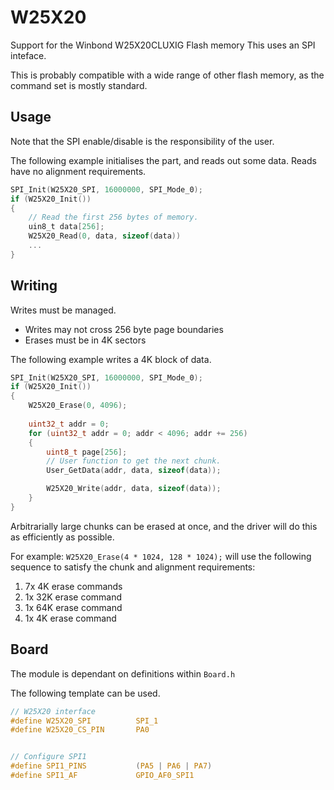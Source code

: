 # W25X20
Support for the Winbond W25X20CLUXIG Flash memory
This uses an SPI inteface.

This is probably compatible with a wide range of other flash memory, as the command set is mostly standard.

## Usage
Note that the SPI enable/disable is the responsibility of the user.

The following example initialises the part, and reads out some data.
Reads have no alignment requirements.

```C
SPI_Init(W25X20_SPI, 16000000, SPI_Mode_0);
if (W25X20_Init())
{
    // Read the first 256 bytes of memory.
    uin8_t data[256];
    W25X20_Read(0, data, sizeof(data))
    ...
}
```

## Writing

Writes must be managed.
 * Writes may not cross 256 byte page boundaries
 * Erases must be in 4K sectors

The following example writes a 4K block of data.

```C
SPI_Init(W25X20_SPI, 16000000, SPI_Mode_0);
if (W25X20_Init())
{
    W25X20_Erase(0, 4096);
    
    uint32_t addr = 0;
    for (uint32_t addr = 0; addr < 4096; addr += 256)
    {
        uint8_t page[256];
        // User function to get the next chunk.
        User_GetData(addr, data, sizeof(data));

        W25X20_Write(addr, data, sizeof(data));
    }
}
```

Arbitrarially large chunks can be erased at once, and the driver will do this as efficiently as possible.

For example: `W25X20_Erase(4 * 1024, 128 * 1024);` will use the following sequence to satisfy the chunk and alignment requirements:
1. 7x 4K erase commands
2. 1x 32K erase command
3. 1x 64K erase command
4. 1x 4K erase command

## Board

The module is dependant on  definitions within `Board.h`

The following template can be used.

```C
// W25X20 interface
#define W25X20_SPI			SPI_1
#define W25X20_CS_PIN		PA0


// Configure SPI1
#define SPI1_PINS		    (PA5 | PA6 | PA7)
#define SPI1_AF				GPIO_AF0_SPI1
```